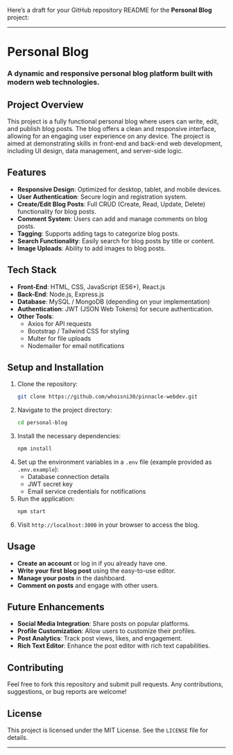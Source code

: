 Here’s a draft for your GitHub repository README for the **Personal Blog** project:

---

# Personal Blog

### A dynamic and responsive personal blog platform built with modern web technologies.

## Project Overview

This project is a fully functional personal blog where users can write, edit, and publish blog posts. The blog offers a clean and responsive interface, allowing for an engaging user experience on any device. The project is aimed at demonstrating skills in front-end and back-end web development, including UI design, data management, and server-side logic.

## Features

- **Responsive Design**: Optimized for desktop, tablet, and mobile devices.
- **User Authentication**: Secure login and registration system.
- **Create/Edit Blog Posts**: Full CRUD (Create, Read, Update, Delete) functionality for blog posts.
- **Comment System**: Users can add and manage comments on blog posts.
- **Tagging**: Supports adding tags to categorize blog posts.
- **Search Functionality**: Easily search for blog posts by title or content.
- **Image Uploads**: Ability to add images to blog posts.

## Tech Stack

- **Front-End**: HTML, CSS, JavaScript (ES6+), React.js
- **Back-End**: Node.js, Express.js
- **Database**: MySQL / MongoDB (depending on your implementation)
- **Authentication**: JWT (JSON Web Tokens) for secure authentication.
- **Other Tools**: 
  - Axios for API requests
  - Bootstrap / Tailwind CSS for styling
  - Multer for file uploads
  - Nodemailer for email notifications

## Setup and Installation

1. Clone the repository:
   ```bash
   git clone https://github.com/whoisni30/pinnacle-webdev.git
   ```
2. Navigate to the project directory:
   ```bash
   cd personal-blog
   ```
3. Install the necessary dependencies:
   ```bash
   npm install
   ```
4. Set up the environment variables in a `.env` file (example provided as `.env.example`):
   - Database connection details
   - JWT secret key
   - Email service credentials for notifications
5. Run the application:
   ```bash
   npm start
   ```
6. Visit `http://localhost:3000` in your browser to access the blog.

## Usage

- **Create an account** or log in if you already have one.
- **Write your first blog post** using the easy-to-use editor.
- **Manage your posts** in the dashboard.
- **Comment on posts** and engage with other users.

## Future Enhancements

- **Social Media Integration**: Share posts on popular platforms.
- **Profile Customization**: Allow users to customize their profiles.
- **Post Analytics**: Track post views, likes, and engagement.
- **Rich Text Editor**: Enhance the post editor with rich text capabilities.

## Contributing

Feel free to fork this repository and submit pull requests. Any contributions, suggestions, or bug reports are welcome!

## License

This project is licensed under the MIT License. See the `LICENSE` file for details.

---
